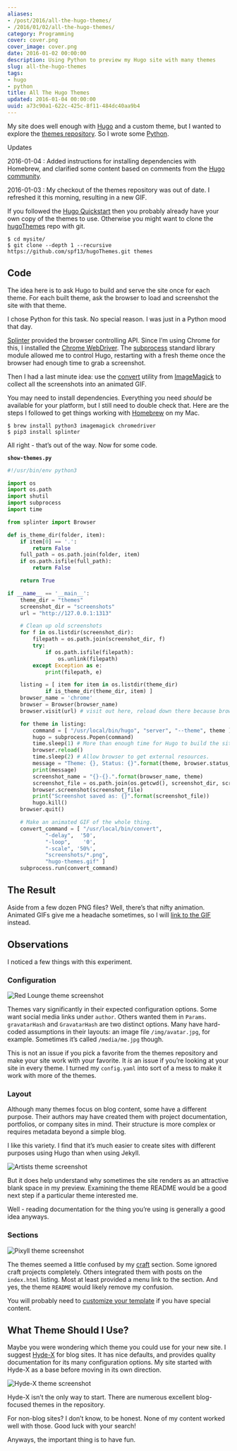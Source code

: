 ```yaml
---
aliases:
- /post/2016/all-the-hugo-themes/
- /2016/01/02/all-the-hugo-themes/
category: Programming
cover: cover.png
cover_image: cover.png
date: 2016-01-02 00:00:00
description: Using Python to preview my Hugo site with many themes
slug: all-the-hugo-themes
tags:
- hugo
- python
title: All The Hugo Themes
updated: 2016-01-04 00:00:00
uuid: a73c90a1-622c-425c-8f11-484dc40aa9b4
---
```


My site does well enough with [Hugo](http://gohugo.io/) and a custom
theme, but I wanted to explore the [themes
repository](http://themes.gohugo.io/). So I wrote some
[Python](https://python.org/).

<aside class="admonition" markdown="1">
<p class="admonition-title">Updates</p>

2016-01-04
: Added instructions for installing dependencies with Homebrew, and
  clarified some content based on comments from the [Hugo
  community](https://discuss.gohugo.io).

2016-01-03
: My checkout of the themes repository was out of date. I refreshed it
  this morning, resulting in a new GIF.

</aside>

If you followed the [Hugo
Quickstart](https://gohugo.io/overview/quickstart/) then you probably
already have your own copy of the themes to use. Otherwise you might
want to clone the [hugoThemes](https://github.com/spf13/hugoThemes/)
repo with git.

    $ cd mysite/
    $ git clone --depth 1 --recursive https://github.com/spf13/hugoThemes.git themes

## Code

The idea here is to ask Hugo to build and serve the site once for each
theme. For each built theme, ask the browser to load and screenshot the
site with that theme.

I chose Python for this task. No special reason. I was just in a Python
mood that day.

[Splinter](https://splinter.readthedocs.org/en/latest/) provided the
browser controlling API. Since I’m using Chrome for this, I installed
the [Chrome
WebDriver](https://splinter.readthedocs.org/en/latest/drivers/chrome.html).
The [subprocess](https://docs.python.org/3.5/library/subprocess.html)
standard library module allowed me to control Hugo, restarting with a
fresh theme once the browser had enough time to grab a screenshot.

Then I had a last minute idea: use the
[convert](http://imagemagick.org/script/convert.php) utility from
[ImageMagick](http://imagemagick.org/script/index.php) to collect all
the screenshots into an animated GIF.

You may need to install dependencies. Everything you need *should* be
available for your platform, but I still need to double check that. Here
are the steps I followed to get things working with
[Homebrew](https://brew.sh) on my Mac.

    $ brew install python3 imagemagick chromedriver
    $ pip3 install splinter

All right - that’s out of the way. Now for some code.

**`show-themes.py`**

```python
#!/usr/bin/env python3

import os
import os.path
import shutil
import subprocess
import time

from splinter import Browser

def is_theme_dir(folder, item):
    if item[0] == '.':
        return False
    full_path = os.path.join(folder, item)
    if os.path.isfile(full_path):
        return False

    return True

if __name__ == '__main__':
    theme_dir = "themes"
    screenshot_dir = "screenshots"
    url = "http://127.0.0.1:1313"

    # Clean up old screenshots
    for f in os.listdir(screenshot_dir):
        filepath = os.path.join(screenshot_dir, f)
        try:
            if os.path.isfile(filepath):
                os.unlink(filepath)
        except Exception as e:
            print(filepath, e)

    listing = [ item for item in os.listdir(theme_dir)
            if is_theme_dir(theme_dir, item) ]
    browser_name = 'chrome'
    browser = Browser(browser_name)
    browser.visit(url) # visit out here, reload down there because browser cache

    for theme in listing:
        command = [ "/usr/local/bin/hugo", "server", "--theme", theme ]
        hugo = subprocess.Popen(command)
        time.sleep(1) # More than enough time for Hugo to build the site.
        browser.reload()
        time.sleep(2) # Allow browser to get external resources.
        message = "Theme: {}, Status: {}".format(theme, browser.status_code)
        print(message)
        screenshot_name = "{}-{}.".format(browser_name, theme)
        screenshot_file = os.path.join(os.getcwd(), screenshot_dir, screenshot_name)
        browser.screenshot(screenshot_file)
        print("Screenshot saved as: {}".format(screenshot_file))
        hugo.kill()
    browser.quit()

    # Make an animated GIF of the whole thing.
    convert_command = [ "/usr/local/bin/convert",
            "-delay",  '50',
            "-loop",    '0',
            "-scale", '50%',
            "screenshots/*.png",
            "hugo-themes.gif" ]
    subprocess.run(convert_command)
```

## The Result

Aside from a few dozen PNG files? Well, there’s that nifty animation.
Animated GIFs give me a headache sometimes, so I will [link to the
GIF](hugo-themes.gif) instead.

## Observations

I noticed a few things with this experiment.

### Configuration

![Red Lounge theme screenshot](chrome-redlounge-medium.png
  "[Red Lounge](https://themes.gohugo.io/redlounge) theme")

Themes vary significantly in their expected configuration options. Some
want social media links under `author`. Others wanted them in `Params`.
`gravatarHash` and `GravatarHash` are two distinct options. Many have
hard-coded assumptions in their layouts: an image file
`/img/avatar.jpg`, for example. Sometimes it’s called `/media/me.jpg`
though.

This is not an issue if you pick a favorite from the themes repository
and make your site work with your favorite. It *is* an issue if you’re
looking at your site in every theme. I turned my `config.yaml` into sort
of a mess to make it work with more of the themes.

### Layout

Although many themes focus on blog content, some have a different
purpose. Their authors may have created them with project documentation,
portfolios, or company sites in mind. Their structure is more complex or
requires metadata beyond a simple blog.

I like this variety. I find that it’s much easier to create sites with
different purposes using Hugo than when using Jekyll.

![Artists theme screenshot](chrome-artists-medium.png
  "[Artists](https://themes.gohugo.io/artists) theme")

But it does help understand why sometimes the site renders as an
attractive blank space in my preview. Examining the theme README would
be a good next step if a particular theme interested me.

Well - reading documentation for the thing you’re using is generally a
good idea anyways.

### Sections

![Pixyll theme screenshot](chrome-pixyll-medium.png
  "[Pixyll](https://themes.gohugo.io/pixyll) theme")

The themes seemed a little confused by my [craft](/categories/craft/)
section. Some ignored craft projects completely. Others integrated them
with posts on the `index.html` listing. Most at least provided a menu
link to the section. And yes, the theme `README` would likely remove my
confusion.

You will probably need to [customize your
template](http://gohugo.io/themes/customizing/) if you have special
content.

## What Theme Should I Use?

Maybe you were wondering which theme you could use for your new site. I
suggest [Hyde-X](http://themes.gohugo.io/hyde-x/) for blog sites. It has
nice defaults, and provides quality documentation for its many
configuration options. My site started with Hyde-X as a base before
moving in its own direction.

![Hyde-X theme screenshot](chrome-hyde-x-medium.png
  "[Hyde-X](https://themes.gohugo.io/hyde-x) theme")

Hyde-X isn’t the only way to start. There are numerous excellent
blog-focused themes in the repository.

For non-blog sites? I don’t know, to be honest. None of my content
worked well with those. Good luck with your search\!

Anyways, the important thing is to have fun.